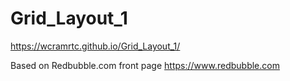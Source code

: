 # Grid_Layout_1
 
https://wcramrtc.github.io/Grid_Layout_1/

Based on Redbubble.com front page
https://www.redbubble.com